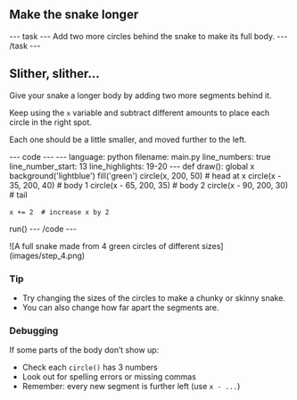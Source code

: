<h2 class="c-project-heading--task">Make the snake longer</h2>
--- task ---
Add two more circles behind the snake to make its full body.
--- /task ---

<h2 class="c-project-heading--explainer">Slither, slither...</h2>

Give your snake a longer body by adding two more segments behind it.

Keep using the `x` variable and subtract different amounts to place each circle in the right spot.

Each one should be a little smaller, and moved further to the left.

<div class="c-project-code">
--- code ---
---
language: python
filename: main.py
line_numbers: true
line_number_start: 13
line_highlights: 19-20
---
def draw():
    global x
    background('lightblue')
    fill('green')
    circle(x, 200, 50)        # head at x
    circle(x - 35, 200, 40)   # body 1
    circle(x - 65, 200, 35)   # body 2
    circle(x - 90, 200, 30)   # tail

    x += 2  # increase x by 2


run()
--- /code ---
</div>

<div class="c-project-output">
![A full snake made from 4 green circles of different sizes](images/step_4.png)
</div>

<div class="c-project-callout c-project-callout--tip">

### Tip

- Try changing the sizes of the circles to make a chunky or skinny snake.<br />
- You can also change how far apart the segments are.

</div>

<div class="c-project-callout c-project-callout--debug">

### Debugging

If some parts of the body don’t show up:<br />
- Check each `circle()` has 3 numbers<br />
- Look out for spelling errors or missing commas<br />
- Remember: every new segment is further left (use `x - ...`)

</div>
